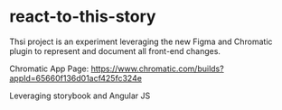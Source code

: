 # react-to-this-story

Thsi project is an experiment leveraging the new Figma and Chromatic plugin to represent and document all front-end changes.

Chromatic App Page: https://www.chromatic.com/builds?appId=65660f136d01acf425fc324e

Leveraging storybook and Angular JS
